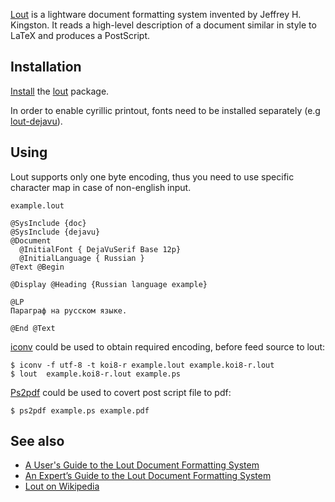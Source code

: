 [Lout](http://savannah.nongnu.org/projects/lout) is a lightware document formatting system invented by Jeffrey H. Kingston. It reads a high-level description of a document similar in style to LaTeX and produces a PostScript.

## Installation

[Install](/index.php/Install "Install") the [lout](https://www.archlinux.org/packages/?name=lout) package.

In order to enable cyrillic printout, fonts need to be installed separately (e.g [lout-dejavu](https://aur.archlinux.org/packages/lout-dejavu/)).

## Using

Lout supports only one byte encoding, thus you need to use specific character map in case of non-english input.

 `example.lout` 
```
@SysInclude {doc}
@SysInclude {dejavu}
@Document
  @InitialFont { DejaVuSerif Base 12p}
  @InitialLanguage { Russian }
@Text @Begin

@Display @Heading {Russian language example}

@LP
Параграф на русском языке.

@End @Text

```

[iconv](/index.php/Core_utilities#Nonessentials "Core utilities") could be used to obtain required encoding, before feed source to lout:

```
$ iconv -f utf-8 -t koi8-r example.lout example.koi8-r.lout
$ lout  example.koi8-r.lout example.ps

```

[Ps2pdf](/index.php/Ps2pdf "Ps2pdf") could be used to covert post script file to pdf:

```
$ ps2pdf example.ps example.pdf

```

## See also

*   [A User's Guide to the Lout Document Formatting System](https://src.fedoraproject.org/repo/pkgs/lout/user-guide.pdf/10b5825ad7e3e9d801aab159bce41545/user-guide.pdf)
*   [An Expert’s Guide to the Lout Document Formatting System](https://src.fedoraproject.org/repo/pkgs/lout/expert-guide.pdf/6952736ef663234ad0585ac7de29ccd6/expert-guide.pdf)
*   [Lout on Wikipedia](https://en.wikipedia.org/wiki/Lout_(software) "wikipedia:Lout (software)")